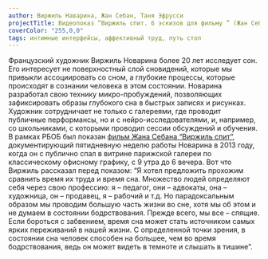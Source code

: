 ```yaml
---
author: Виржиль Наварина, Жан Себан, Таня Эфрусси
projectTitle: Видеопоказ “Виржиль спит. 6 эскизов для фильму ” (Жан Себан, 2013) + презентация Тани Эфрусси + скайп с Виржилем Навариной
coverColor: "255,0,0"
tags: интимные интерфейсы, аффективный труд, путь стоп
---
```

Французский художник Виржиль Новарина более 20 лет исследует сон. Его интересует не поверхностный слой сновидений, которые мы привыкли ассоциировать со сном, а глубокие процессы, которые происходят в сознании человека в этом состоянии. Новарина разработал свою технику микро-пробуждений, позволяющих зафиксировать образы глубокого сна в быстрых записях и рисунках. Художник сотрудничает не только с галереями, где проводит публичные перформансы, но и с нейро-исследователями, и, например, со школьниками, с которыми проводил сессии обсуждений и обучения.
В рамках РБОБ был показан [фильм Жана Себана “Виржиль спит”][1], документирующий пятидневную неделю работы Новарина в 2013 году, когда он с публично спал в витрине парижской галереи по классическому офисному графику, с 9 утра до 6 вечера.
Вот что Виржиль рассказал перед показом:
“Я хотел предложить прохожим сравнить время их труда и время сна. Множество людей определяют себя через свою профессию: я – педагог, они – адвокаты, она – художница, он – продавец, я – рабочий и т.д. Но парадоксальным образом мы проводим большую часть жизни во сне, хотя мы об этом и не думаем в состоянии бодрствования. Прежде всего, мы все – спящие. 
Если бороться с забвением, время сна может стать источником самых ярких переживаний в нашей жизни. С определенной точки зрения, в состоянии сна человек способен на большее, чем во время бодрствования, ведь он может видеть в темноте и слышать в тишине”.

[1]:	http://www.jeanseban.fr/JS/Virgile_Dort_1.html